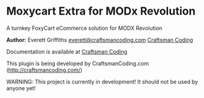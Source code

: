 Moxycart Extra for MODx Revolution
=======================================

A turnkey FoxyCart eCommerce solution for MODX Revolution

**Author:** Everett Griffiths everett@craftsmancoding.com [Craftsman Coding](http://craftsmancoding.com/plugins/moxycart)

Documentation is available at [Craftsman Coding](https://github.com/craftsmancoding/moxycart/wiki)


This plugin is being developed by CraftsmanCoding.com (http://craftsmancoding.com/)

WARNING: This project is currently in development! It should not be used by anyone yet!